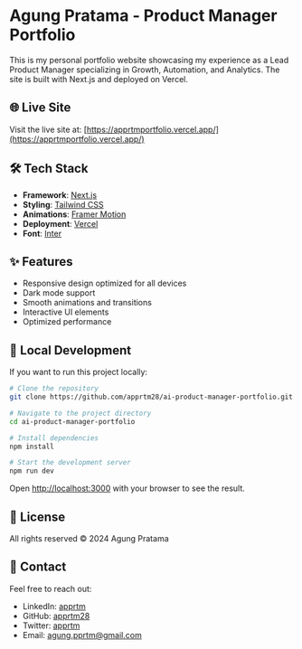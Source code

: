 # Agung Pratama - Product Manager Portfolio

This is my personal portfolio website showcasing my experience as a Lead Product Manager specializing in Growth, Automation, and Analytics. The site is built with Next.js and deployed on Vercel.

## 🌐 Live Site

Visit the live site at: [https://apprtmportfolio.vercel.app/](https://apprtmportfolio.vercel.app/)

## 🛠 Tech Stack

- **Framework**: [Next.js](https://nextjs.org/)
- **Styling**: [Tailwind CSS](https://tailwindcss.com/)
- **Animations**: [Framer Motion](https://www.framer.com/motion/)
- **Deployment**: [Vercel](https://vercel.com/)
- **Font**: [Inter](https://fonts.google.com/specimen/Inter)

## ✨ Features

- Responsive design optimized for all devices
- Dark mode support
- Smooth animations and transitions
- Interactive UI elements
- Optimized performance

## 🚀 Local Development

If you want to run this project locally:

```bash
# Clone the repository
git clone https://github.com/apprtm28/ai-product-manager-portfolio.git

# Navigate to the project directory
cd ai-product-manager-portfolio

# Install dependencies
npm install

# Start the development server
npm run dev
```

Open [http://localhost:3000](http://localhost:3000) with your browser to see the result.

## 📝 License

All rights reserved © 2024 Agung Pratama

## 📧 Contact

Feel free to reach out:
- LinkedIn: [apprtm](https://linkedin.com/in/apprtm/)
- GitHub: [apprtm28](https://github.com/apprtm28)
- Twitter: [apprtm](https://twitter.com/apprtm)
- Email: agung.pprtm@gmail.com
